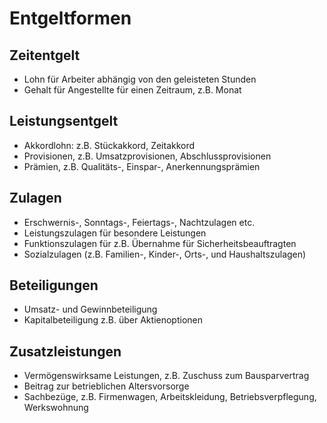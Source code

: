 # Entgeltformen

## Zeitentgelt
- Lohn für Arbeiter abhängig von den geleisteten Stunden
- Gehalt für Angestellte für einen Zeitraum, z.B. Monat

## Leistungsentgelt
- Akkordlohn: z.B. Stückakkord, Zeitakkord
- Provisionen, z.B. Umsatzprovisionen, Abschlussprovisionen
- Prämien, z.B. Qualitäts-, Einspar-, Anerkennungsprämien

## Zulagen
- Erschwernis-, Sonntags-, Feiertags-, Nachtzulagen etc.
- Leistungszulagen für besondere Leistungen
- Funktionszulagen für z.B. Übernahme für Sicherheitsbeauftragten
- Sozialzulagen (z.B. Familien-, Kinder-, Orts-, und Haushaltszulagen)

## Beteiligungen
- Umsatz- und Gewinnbeteiligung
- Kapitalbeteiligung z.B. über Aktienoptionen

## Zusatzleistungen
- Vermögenswirksame Leistungen, z.B. Zuschuss zum Bausparvertrag
- Beitrag zur betrieblichen Altersvorsorge
- Sachbezüge, z.B. Firmenwagen, Arbeitskleidung, Betriebsverpflegung, Werkswohnung
